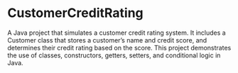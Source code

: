 # CustomerCreditRating
A Java project that simulates a customer credit rating system. It includes a Customer class that stores a customer’s name and credit score, and determines their credit rating based on the score. This project demonstrates the use of classes, constructors, getters, setters, and conditional logic in Java.
